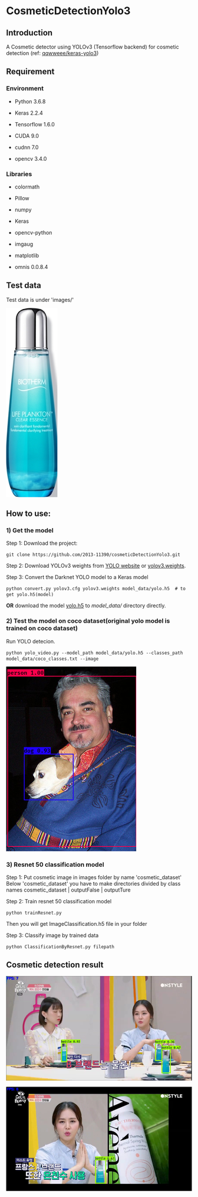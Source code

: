 # CosmeticDetectionYolo3

## Introduction

A Cosmetic detector using YOLOv3 (Tensorflow backend) for cosmetic detection (ref: [qqwweee/keras-yolo3](https://github.com/qqwweee/keras-yolo3))

## Requirement

### Environment
- Python 3.6.8

- Keras 2.2.4

- Tensorflow 1.6.0

- CUDA 9.0

- cudnn 7.0

- opencv 3.4.0

### Libraries
- colormath

- Pillow

- numpy

- Keras

- opencv-python

- imgaug

- matplotlib

- omnis 0.0.8.4

## Test data

Test data is under 'images/'

![Cosmetic](pictures/image.jpg)

## How to use:

### 1) Get the model

Step 1: Download the project:
```
git clone https://github.com/2013-11390/cosmeticDetectionYolo3.git
```

Step 2: Download YOLOv3 weights from [YOLO website](http://pjreddie.com/darknet/yolo/) or [yolov3.weights](https://drive.google.com/uc?id=1owAyOwfpwxpbs0BLWPkwT0srRUTpFHIn&export=download).

Step 3: Convert the Darknet YOLO model to a Keras model 
```
python convert.py yolov3.cfg yolov3.weights model_data/yolo.h5	# to get yolo.h5(model)
```

**OR** download the model [yolo.h5](https://drive.google.com/uc?export=download&confirm=8R0l&id=1Dd-uUhhXvosXiIIZM8tiXoZyENJxIY4u) to *model_data/* directory directly.

### 2) Test the model on coco dataset(original yolo model is trained on coco dataset)
Run YOLO detecion.
```
python yolo_video.py --model_path model_data/yolo.h5 --classes_path model_data/coco_classes.txt --image
```

![Raccoon](pictures/coco_1.png)

### 3) Resnet 50 classification model
Step 1: Put cosmetic image in images folder by name 'cosmetic_dataset'
Below 'cosmetic_dataset' you have to make directories divided by class names
cosmetic_dataset
  | outputFalse
  | outputTure


Step 2: Train resnet 50 classification model
```
python trainResnet.py
```
Then you will get ImageClassification.h5 file in your folder

Step 3: Classify image by trained data
```
python ClassificationByResnet.py filepath
```


## Cosmetic detection result

![Cosmetic](pictures/result1.jpg)

![Cosmetic](pictures/result2.jpg)

